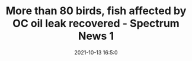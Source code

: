 ---
"title": "More than 80 birds, fish affected by OC oil leak recovered - Spectrum News 1"
"date": "2021-10-13 16:5:0"
"feed_name": "GOOGLENEWSDRILLING"
"feed_website": "https://news.google.com/search?q=drilling%2Bincident&hl=en-US&gl=US&ceid=US:en"
"feed_rss": "https://news.google.com/rss/search?q=drilling%2Bincident&hl=en-US&gl=US&ceid=US:en"
"link": "https://spectrumnews1.com/ca/san-fernando-valley-ventura/environment/2021/10/13/more-than-80-birds--fish-affected-by-oc-oil-leak-recovered--but-half-die"
"source": "{'href': 'https://spectrumnews1.com', 'title': 'Spectrum News 1'}"
"file": "_posts/2021-1-1-fcf2dcb3bae2a44ee1e3357feef0fe4ae3810d10.md"
"accident": "1"
"drilling": "0"
"dead": "0"
"injured": "0"
"arrested": "0"
"place": "unknown place"
"where": "unknown site"
"causes": "unknown"
"place_uri": "unknown place"
---